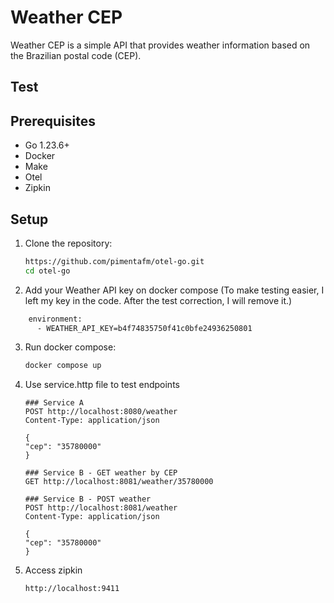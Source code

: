 
# Weather CEP

Weather CEP is a simple API that provides weather information based on the Brazilian postal code (CEP).

## Test
## Prerequisites

- Go 1.23.6+
- Docker
- Make
- Otel
- Zipkin

## Setup

1. Clone the repository:
    ```sh
    https://github.com/pimentafm/otel-go.git
    cd otel-go
    ```
2. Add your Weather API key on docker compose (To make testing easier, I left my key in the code. After the test correction, I will remove it.)
```sh
    environment:
      - WEATHER_API_KEY=b4f74835750f41c0bfe24936250801
```
3. Run docker compose:
    ```sh
    docker compose up
    ```
4. Use service.http file to test endpoints
    ```http
    ### Service A
    POST http://localhost:8080/weather
    Content-Type: application/json

    {
    "cep": "35780000"
    }

    ### Service B - GET weather by CEP
    GET http://localhost:8081/weather/35780000

    ### Service B - POST weather
    POST http://localhost:8081/weather
    Content-Type: application/json

    {
    "cep": "35780000"
    }
    ```
5. Access zipkin
    ```http
    http://localhost:9411 
    ```
